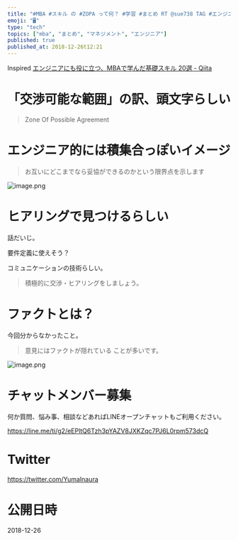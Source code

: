 ```yaml
---
title: "#MBA #スキル の #ZOPA って何？ #学習 #まとめ RT @sue738 TAG #エンジニア #交渉力 #PM #マネージメン"
emoji: "🖥"
type: "tech"
topics: ["mba", "まとめ", "マネジメント", "エンジニア"]
published: true
published_at: 2018-12-26t12:21
---
```


Inspired [エンジニアにも役に立つ、MBAで学んだ基礎スキル 20選 - Qiita](https://qiita.com/sue738/items/97b602debf680183c4e7)


# 「交渉可能な範囲」の訳、頭文字らしい

>Zone Of Possible Agreement 

# エンジニア的には積集合っぽいイメージ

>お互いにどこまでなら妥協ができるのかという限界点を示します

![image.png](https://qiita-image-store.s3.amazonaws.com/0/89618/c44e0827-6d31-dee2-892a-ab1af3c0a218.png)

# ヒアリングで見つけるらしい

話だいじ。

要件定義に使えそう？

コミュニケーションの技術らしい。

>積極的に交渉・ヒアリングをしましょう。

# ファクトとは？

今回分からなかったこと。

>意見にはファクトが隠れている ことが多いです。

![image.png](https://qiita-image-store.s3.amazonaws.com/0/89618/88474768-6aa0-7907-f025-975963917a1e.png)








<!-- Update From Qiita API -->

# チャットメンバー募集


何か質問、悩み事、相談などあればLINEオープンチャットもご利用ください。

https://line.me/ti/g2/eEPltQ6Tzh3pYAZV8JXKZqc7PJ6L0rpm573dcQ





# Twitter


https://twitter.com/YumaInaura


<!-- Update From Qiita API -->



# 公開日時

2018-12-26
